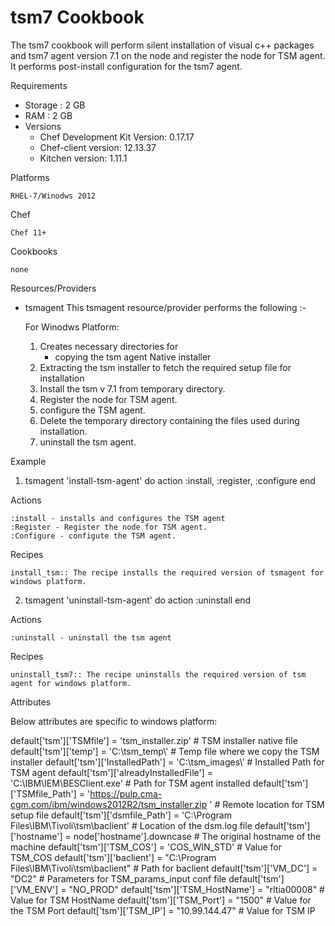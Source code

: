 # tsm7 Cookbook

The tsm7 cookbook will perform silent installation of visual c++ packages and tsm7 agent version 7.1 on the node and register the node for TSM agent. It performs post-install configuration for the tsm7 agent.

Requirements

- Storage : 2 GB
- RAM : 2 GB
- Versions
  - Chef Development Kit Version: 0.17.17
  - Chef-client version: 12.13.37
  - Kitchen version: 1.11.1


Platforms

    RHEL-7/Winodws 2012

Chef

    Chef 11+

Cookbooks

    none

Resources/Providers

- tsmagent
  This tsmagent resource/provider performs the following :-
  
  For Winodws Platform:
  1. Creates necessary directories for 
     - copying the tsm agent Native installer
  2. Extracting the tsm installer to fetch the required setup file for installation
  3. Install the tsm v 7.1 from temporary directory.
  4. Register the node for TSM agent.
  5. configure the TSM agent.
  6. Delete the temporary directory containing the files used during installation.
  7. uninstall the tsm agent.

Example

1. tsmagent 'install-tsm-agent' do
  action :install, :register, :configure
end   

Actions

    :install - installs and configures the TSM agent
    :Register - Register the node for TSM agent.
    :Configure - configute the TSM agent.


Recipes

    install_tsm:: The recipe installs the required version of tsmagent for windows platform.

2. tsmagent 'uninstall-tsm-agent' do
  action :uninstall
end   

Actions

    :uninstall - uninstall the tsm agent


Recipes

    uninstall_tsm7:: The recipe uninstalls the required version of tsm agent for windows platform.

Attributes

Below attributes are specific to windows platform:

default['tsm']['TSMfile'] = 'tsm_installer.zip'      # TSM installer native file
  default['tsm']['temp'] = 'C:\\tsm_temp\\'          # Temp file where we copy the TSM installer
  default['tsm']['InstalledPath'] = 'C:\\tsm_images\\'     # Installed Path for TSM agent
  default['tsm']['alreadyInstalledFile'] = 'C:\\IBM\IEM\\BESClient.exe'    # Path for TSM agent installed
  default['tsm']['TSMfile_Path'] = 'https://pulp.cma-cgm.com/ibm/windows2012R2/tsm_installer.zip '    # Remote location for TSM setup file
  default['tsm']['dsmfile_Path'] = 'C:\\Program Files\\IBM\\Tivoli\\tsm\\baclient'    # Location of the dsm.log file
  default['tsm']['hostname'] = node['hostname'].downcase      # The original hostname of the machine
  default['tsm']['TSM_COS'] = 'COS_WIN_STD'            # Value for TSM_COS
  default['tsm']['baclient'] = "C:\\Program Files\\IBM\\Tivoli\\tsm\\baclient"       # Path for baclient
  default['tsm']['VM_DC'] = "DC2"                     # Parameters for TSM_params_input conf file
  default['tsm']['VM_ENV'] = "NO_PROD"
  default['tsm']['TSM_HostName'] = "rltia00008"     # Value for TSM HostName
  default['tsm']['TSM_Port'] = "1500"               # Value for the TSM Port
  default['tsm']['TSM_IP'] = "10.99.144.47"         # Value for TSM IP